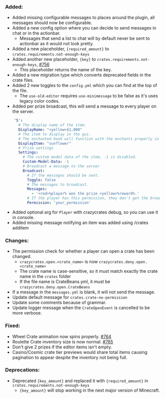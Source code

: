 ### Added:
- Added missing configurable messages to places around the plugin, all messages should now be configurable.
- Added a new config option where you can decide to send messages in chat or in the actionbar.
  - Messages that send a list to chat will by default never be sent to actionbar as it would not look pretty.
- Added a new placeholder, `{required_amount}` to `crates.requirements.not-enough-keys`
- Added another new placeholder, `{key}` to `crates.requirements.not-enough-keys`, [#756](https://github.com/Crazy-Crew/CrazyCrates/issues/756)
  - This placeholder returns the name of the key.
- Added a new migration type which converts deprecated fields in the crate files.
- Added 2 new toggles to the `config.yml` which you can find at the top of the file.
  - The `use-old-editor` requires `use-minimessage` to be false as it's uses legacy color codes.
- Added per prize broadcast, this will send a message to every player on the server.
```yml
    '5':
      # The display name of the item.
      DisplayName: "<yellow>$1,000"
      # The item to display in the gui.
      # The enchanted book will function with the enchants properly in an anvil.
      DisplayItem: "sunflower"
      # Prize settings
      Settings:
        # The custom model data of the item, -1 is disabled.
        Custom-Model-Data: -1
        # Broadcast a message to the server
        Broadcast:
          # If the messages should be sent.
          Toggle: false
          # The messages to broadcast.
          Messages:
            - '<red>%player% won the prize <yellow>%reward%.'
          # If the player has this permission, they don't get the broadcast.
          Permission: 'your_permission' 
```
- Added optional arg for `Player` with crazycrates debug, so you can use it in console.
- Added missing message notifying an item was added using /crates additem

### Changes:
- The permission check for whether a player can open a crate has been changed.
  - `crazycrates.open.<crate_name>` is now `crazycrates.deny.open.<crate_name>`
  - The crate name is case-sensitive, so it must match exactly the crate name in the `crates` folder
  - If the file name is CrateBeans.yml, it must be `crazycrates.deny.open.CrateBeans`
- If a message in the `messages.yml` is blank, it will not send the message.
- Update default message for `crates.crate-no-permission`
- Update some comments because of grammar.
- Update logger message when the `CrateOpenEvent` is cancelled to be more verbose.

### Fixed:
- Wheel Crate animation now spins properly. [#764](https://github.com/Crazy-Crew/CrazyCrates/pull/764)
- Roulette Crate inventory size is now normal. [#765](https://github.com/Crazy-Crew/CrazyCrates/pull/765)
- Don't give 2 prizes if the editor items isn't empty.
- Casino/Cosmic crate tier previews would share total items causing pagination to appear despite the inventory not being full.

### Deprecations:
- Deprecated `{key_amount}` and replaced it with `{required_amount}` in `crates.requirements.not-enough-keys`
  - `{key_amount}` will stop working in the next major version of Minecraft.